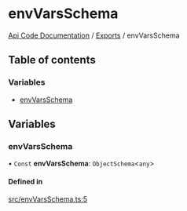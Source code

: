 # envVarsSchema
 
[Api Code Documentation](../README.md) / [Exports](../modules.md) / envVarsSchema

## Table of contents

### Variables

- [envVarsSchema](envVarsSchema.md#envvarsschema)

## Variables

### envVarsSchema

• `Const` **envVarsSchema**: `ObjectSchema`\<`any`\>

#### Defined in

[src/envVarsSchema.ts:5](https://github.com/openkfw/TruBudget/blob/e3c318d/api/src/envVarsSchema.ts#L5)
